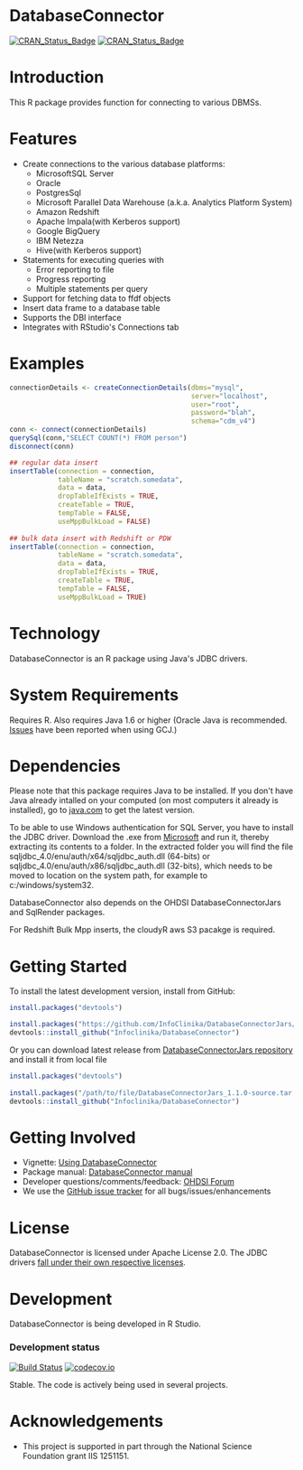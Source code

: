 DatabaseConnector
=================

[![CRAN_Status_Badge](http://www.r-pkg.org/badges/version/DatabaseConnector)](https://cran.r-project.org/package=DatabaseConnector)
[![CRAN_Status_Badge](http://cranlogs.r-pkg.org/badges/DatabaseConnector)](https://cran.r-project.org/package=DatabaseConnector)

Introduction
============
This R package provides function for connecting to various DBMSs. 

Features
========
- Create connections to the various database platforms:
  - MicrosoftSQL Server
  - Oracle
  - PostgresSql
  - Microsoft Parallel Data Warehouse (a.k.a. Analytics Platform System)
  - Amazon Redshift
  - Apache Impala(with Kerberos support)
  - Google BigQuery
  - IBM Netezza
  - Hive(with Kerberos support)
- Statements for executing queries with 
  - Error reporting to file
  - Progress reporting
  - Multiple statements per query
- Support for fetching data to ffdf objects
- Insert data frame to a database table
- Supports the DBI interface
- Integrates with RStudio's Connections tab

Examples
========
```r
connectionDetails <- createConnectionDetails(dbms="mysql", 
                                             server="localhost",
                                             user="root",
                                             password="blah",
                                             schema="cdm_v4")
conn <- connect(connectionDetails)
querySql(conn,"SELECT COUNT(*) FROM person")
disconnect(conn)
```

```r
## regular data insert
insertTable(connection = connection, 
            tableName = "scratch.somedata", 
            data = data, 
            dropTableIfExists = TRUE, 
            createTable = TRUE, 
            tempTable = FALSE, 
            useMppBulkLoad = FALSE)
            
## bulk data insert with Redshift or PDW
insertTable(connection = connection, 
            tableName = "scratch.somedata", 
            data = data, 
            dropTableIfExists = TRUE, 
            createTable = TRUE, 
            tempTable = FALSE, 
            useMppBulkLoad = TRUE)
```

Technology
============
DatabaseConnector is an R package using Java's JDBC drivers. 

System Requirements
===================
Requires R. Also requires Java 1.6 or higher (Oracle Java is recommended. [Issues](https://github.com/OHDSI/DatabaseConnector/issues/8) have been reported when using GCJ.) 

Dependencies
============
Please note that this package requires Java to be installed. If you don't have Java already intalled on your computed (on most computers it already is installed), go to [java.com](http://java.com) to get the latest version.

To be able to use Windows authentication for SQL Server, you have to install the JDBC driver. Download the .exe from [Microsoft](http://www.microsoft.com/en-us/download/details.aspx?displaylang=en&id=11774) and run it, thereby extracting its contents to a folder. In the extracted folder you will find the file sqljdbc_4.0/enu/auth/x64/sqljdbc_auth.dll (64-bits) or sqljdbc_4.0/enu/auth/x86/sqljdbc_auth.dll (32-bits), which needs to be moved to location on the system path, for example to c:/windows/system32.

DatabaseConnector also depends on the OHDSI DatabaseConnectorJars and SqlRender packages.

For Redshift Bulk Mpp inserts, the cloudyR aws S3 pacakge is required.

Getting Started
===============
To install the latest development version, install from GitHub:

```r
install.packages("devtools")

install.packages("https://github.com/InfoClinika/DatabaseConnectorJars/releases/download/v1.1.0/DatabaseConnectorJars_1.1.0-source.tar.gz", repo=NULL, type="source")
devtools::install_github("Infoclinika/DatabaseConnector")
```

Or you can download latest release from [DatabaseConnectorJars repository](https://github.com/InfoClinika/DatabaseConnectorJars/releases) and install it from local file

```r
install.packages("devtools")
 
install.packages("/path/to/file/DatabaseConnectorJars_1.1.0-source.tar.gz", repo=NULL, type="source")
devtools::install_github("Infoclinika/DatabaseConnector")
```

Getting Involved
================
* Vignette: [Using DatabaseConnector](https://github.com/OHDSI/DatabaseConnector/raw/master/inst/doc/UsingDatabaseConnector.pdf)
* Package manual: [DatabaseConnector manual](https://raw.githubusercontent.com/OHDSI/DatabaseConnector/master/extras/DatabaseConnector.pdf) 
* Developer questions/comments/feedback: <a href="http://forums.ohdsi.org/c/developers">OHDSI Forum</a>
* We use the <a href="../../issues">GitHub issue tracker</a> for all bugs/issues/enhancements

License
=======
DatabaseConnector is licensed under Apache License 2.0. The JDBC drivers [fall under their own respective licenses](https://raw.githubusercontent.com/OHDSI/DatabaseConnector/master/inst/COPYRIGHTS).

Development
===========
DatabaseConnector is being developed in R Studio.

### Development status
[![Build Status](https://travis-ci.org/OHDSI/DatabaseConnector.svg?branch=master)](https://travis-ci.org/OHDSI/DatabaseConnector)
[![codecov.io](https://codecov.io/github/OHDSI/DatabaseConnector/coverage.svg?branch=master)](https://codecov.io/github/OHDSI/DatabaseConnector?branch=master)

Stable. The code is actively being used in several projects.


# Acknowledgements
- This project is supported in part through the National Science Foundation grant IIS 1251151.


